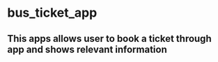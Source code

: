 # bus_ticket_app

## This apps allows user to book a ticket through app and shows relevant information
